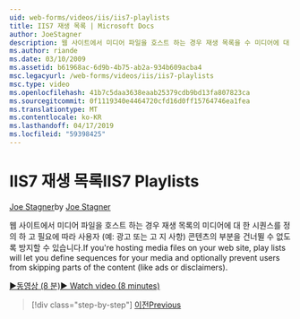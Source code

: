 ```yaml
---
uid: web-forms/videos/iis/iis7-playlists
title: IIS7 재생 목록 | Microsoft Docs
author: JoeStagner
description: 웹 사이트에서 미디어 파일을 호스트 하는 경우 재생 목록을 수 미디어에 대 한 시퀀스를 정의 하 고 필요에 따라 사용자가 t의 부분을 건너뛸 수 없도록 방지 하는 중...
ms.author: riande
ms.date: 03/10/2009
ms.assetid: b61968ac-6d9b-4b75-ab2a-934b609acba4
msc.legacyurl: /web-forms/videos/iis/iis7-playlists
msc.type: video
ms.openlocfilehash: 41b7c5daa3638eaab25379cdb9bd13fa807823ca
ms.sourcegitcommit: 0f1119340e4464720cfd16d0ff15764746ea1fea
ms.translationtype: MT
ms.contentlocale: ko-KR
ms.lasthandoff: 04/17/2019
ms.locfileid: "59398425"
---
```

# <a name="iis7-playlists"></a><span data-ttu-id="00c12-103">IIS7 재생 목록</span><span class="sxs-lookup"><span data-stu-id="00c12-103">IIS7 Playlists</span></span>

<span data-ttu-id="00c12-104">[Joe Stagner](https://github.com/JoeStagner)</span><span class="sxs-lookup"><span data-stu-id="00c12-104">by [Joe Stagner](https://github.com/JoeStagner)</span></span>

<span data-ttu-id="00c12-105">웹 사이트에서 미디어 파일을 호스트 하는 경우 재생 목록의 미디어에 대 한 시퀀스를 정의 하 고 필요에 따라 사용자 (예: 광고 또는 고 지 사항) 콘텐츠의 부분을 건너뛸 수 없도록 방지할 수 있습니다.</span><span class="sxs-lookup"><span data-stu-id="00c12-105">If you're hosting media files on your web site, play lists will let you define sequences for your media and optionally prevent users from skipping parts of the content (like ads or disclaimers).</span></span>

[<span data-ttu-id="00c12-106">&#9654;동영상 (8 분)</span><span class="sxs-lookup"><span data-stu-id="00c12-106">&#9654; Watch video (8 minutes)</span></span>](https://channel9.msdn.com/Blogs/ASP-NET-Site-Videos/iis7-playlists)

> [!div class="step-by-step"]
> [<span data-ttu-id="00c12-107">이전</span><span class="sxs-lookup"><span data-stu-id="00c12-107">Previous</span></span>](bit-rate-throttling.md)
